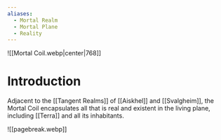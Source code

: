 ```yaml
---
aliases:
  - Mortal Realm
  - Mortal Plane
  - Reality
---
```


![[Mortal Coil.webp|center|768]]
# Introduction
Adjacent to the [[Tangent Realms]] of [[Aiskhel]] and [[Svalgheim]], the Mortal Coil encapsulates all that is real and existent in the living plane, including [[Terra]] and all its inhabitants.

![[pagebreak.webp]]
